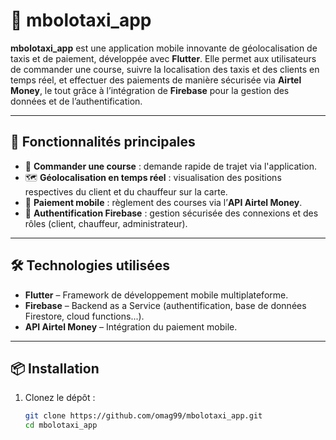 # 🚕 mbolotaxi_app

**mbolotaxi_app** est une application mobile innovante de géolocalisation de taxis et de paiement, développée avec **Flutter**. Elle permet aux utilisateurs de commander une course, suivre la localisation des taxis et des clients en temps réel, et effectuer des paiements de manière sécurisée via **Airtel Money**, le tout grâce à l’intégration de **Firebase** pour la gestion des données et de l’authentification.

---

## 📱 Fonctionnalités principales

- 📍 **Commander une course** : demande rapide de trajet via l'application.
- 🗺️ **Géolocalisation en temps réel** : visualisation des positions respectives du client et du chauffeur sur la carte.
- 💸 **Paiement mobile** : règlement des courses via l’**API Airtel Money**.
- 🔐 **Authentification Firebase** : gestion sécurisée des connexions et des rôles (client, chauffeur, administrateur).

---

## 🛠️ Technologies utilisées

- **Flutter** – Framework de développement mobile multiplateforme.
- **Firebase** – Backend as a Service (authentification, base de données Firestore, cloud functions...).
- **API Airtel Money** – Intégration du paiement mobile.

---

## 📦 Installation

1. Clonez le dépôt :

   ```bash
   git clone https://github.com/omag99/mbolotaxi_app.git
   cd mbolotaxi_app
